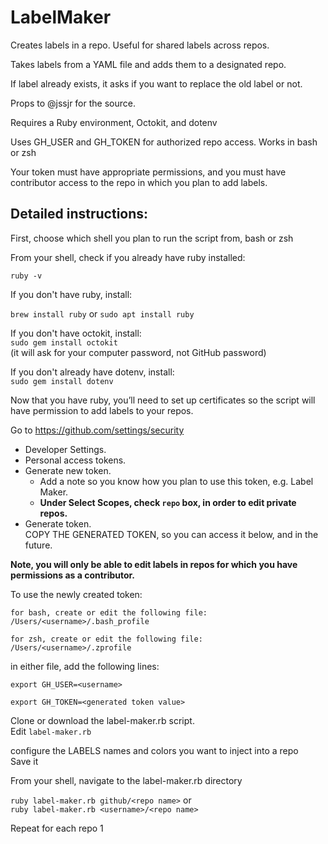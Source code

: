 # LabelMaker
Creates labels in a repo. Useful for shared labels across repos.

Takes labels from a YAML file and adds them to a designated repo.

If label already exists, it asks if you want to replace the old label or not.

Props to @jssjr for the source. 

Requires a Ruby environment, Octokit, and dotenv

Uses GH_USER and GH_TOKEN for authorized repo access. Works in bash or zsh

Your token must have appropriate permissions, and you must have contributor access to the repo in which you plan to add labels.

## Detailed instructions:

First, choose which shell you plan to run the script from, bash or zsh

From your shell, check if you already have ruby installed:

  `ruby -v`

If you don't have ruby, install:

  `brew install ruby`
  or
  `sudo apt install ruby`


If you don't have octokit, install:   
  `sudo gem install octokit`    
(it will ask for your computer password, not GitHub password)

If you don't already have dotenv, install:  
  `sudo gem install dotenv`

Now that you have ruby, you’ll need to set up certificates so the script will have permission to add labels to your repos.

Go to https://github.com/settings/security
  * Developer Settings.  
  * Personal access tokens.  
  * Generate new token.  
    * Add a note so you know how you plan to use this token, e.g. Label Maker.  
    * **Under Select Scopes, check `repo` box, in order to edit private repos.**  
  * Generate token.  
COPY THE GENERATED TOKEN, so you can access it below, and in the future.

**Note, you will only be able to edit labels in repos for which you have permissions as a contributor.**

To use the newly created token:

	for bash, create or edit the following file:
	/Users/<username>/.bash_profile

	for zsh, create or edit the following file:
	/Users/<username>/.zprofile

in either file, add the following lines:

  `export GH_USER=<username>`
  
  `export GH_TOKEN=<generated token value>`

Clone or download the label-maker.rb script.  
Edit `label-maker.rb`

configure the LABELS names and colors you want to inject into a repo   
Save it

From your shell, navigate to the label-maker.rb directory

`ruby label-maker.rb github/<repo name>`
or  
`ruby label-maker.rb <username>/<repo name>`

Repeat for each repo
1
